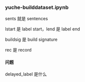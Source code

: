 
### yuche-builddataset.ipynb  

sents 就是 sentences  

lstart 是 label start，lend 是 label end  

buildsig 是 build signature  

rec 是 record  


#### 问题  

delayed_label 是什么  


